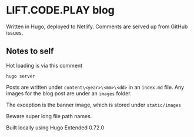 # LIFT.CODE.PLAY blog

Written in Hugo, deployed to Netlify. Comments are served up from GitHub issues. 

## Notes to self
Hot loading is via this comment
```
hugo server
```

Posts are written under `content\<year>\<mm>\<dd>` in an `index.md` file. Any images for the blog post are under an `images` folder.

The exception is the banner image, which is stored under `static/images`

Beware super long file path names.

Built locally using Hugo Extended 0.72.0